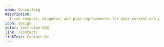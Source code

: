 ```yaml
---
name: Consulting
description:
  I can inspect, diagnose, and plan improvements for your current web project.
icon: design
color: text-blue-500
link: /contact/
linkText: Contact Me
---
```

